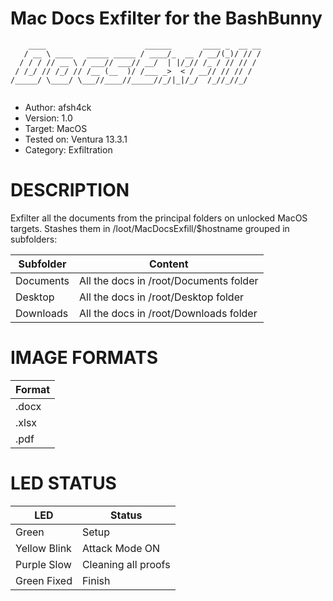 # Mac Docs Exfilter for the BashBunny

```
    ____                      ______       ____ _  __ __
   / __ \ ____   _____ _____ / ____/_  __ / __/(_)/ // /
  / / / // __ \ / ___// ___// __/  | |/_// /_ / // // / 
 / /_/ // /_/ // /__ (__  )/ /___ _>  < / __// // // /  
/_____/ \____/ \___//____//_____//_/|_|/_/  /_//_//_/   
                                                        
```

* Author:     afsh4ck
* Version:    1.0
* Target:     MacOS
* Tested on:  Ventura 13.3.1
* Category:   Exfiltration

# DESCRIPTION

Exfilter all the documents from the principal folders on unlocked MacOS targets.
Stashes them in /loot/MacDocsExfill/$hostname grouped in subfolders:

| Subfolder          | Content                                      |
| ------------------ | -------------------------------------------- |
| Documents          | All the docs in /root/Documents folder       |
| Desktop            | All the docs in /root/Desktop folder         |
| Downloads          | All the docs in /root/Downloads folder       |

# IMAGE FORMATS

| Format             | 
| ------------------ |
| .docx              | 
| .xlsx              | 
| .pdf               |

# LED STATUS

| LED                | Status                                       |
| ------------------ | -------------------------------------------- |
| Green              | Setup                                        |
| Yellow Blink       | Attack Mode ON                               |
| Purple Slow        | Cleaning all proofs                          |
| Green Fixed        | Finish                                       |

